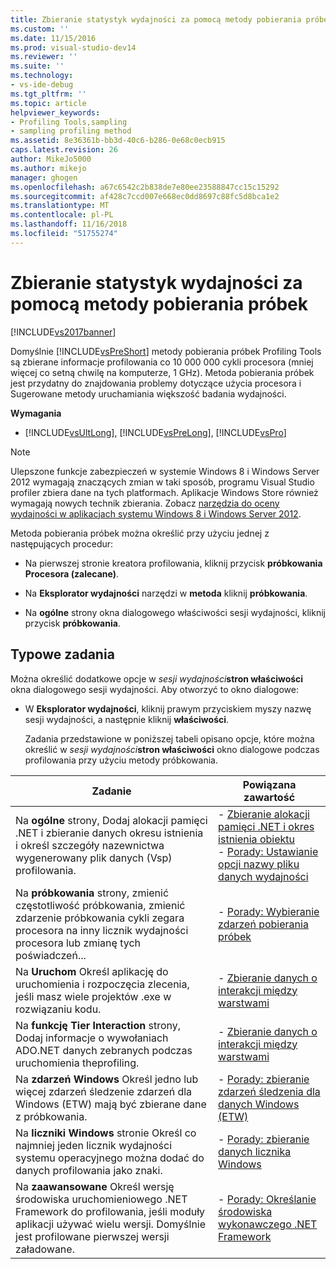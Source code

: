 ```yaml
---
title: Zbieranie statystyk wydajności za pomocą metody pobierania próbek | Dokumentacja firmy Microsoft
ms.custom: ''
ms.date: 11/15/2016
ms.prod: visual-studio-dev14
ms.reviewer: ''
ms.suite: ''
ms.technology:
- vs-ide-debug
ms.tgt_pltfrm: ''
ms.topic: article
helpviewer_keywords:
- Profiling Tools,sampling
- sampling profiling method
ms.assetid: 8e36361b-bb3d-40c6-b286-0e68c0ecb915
caps.latest.revision: 26
author: MikeJo5000
ms.author: mikejo
manager: ghogen
ms.openlocfilehash: a67c6542c2b838de7e80ee23588847cc15c15292
ms.sourcegitcommit: af428c7ccd007e668ec0dd8697c88fc5d8bca1e2
ms.translationtype: MT
ms.contentlocale: pl-PL
ms.lasthandoff: 11/16/2018
ms.locfileid: "51755274"
---
```

# <a name="collecting-performance-statistics-by-using-sampling"></a>Zbieranie statystyk wydajności za pomocą metody pobierania próbek
[!INCLUDE[vs2017banner](../includes/vs2017banner.md)]

Domyślnie [!INCLUDE[vsPreShort](../includes/vspreshort-md.md)] metody pobierania próbek Profiling Tools są zbierane informacje profilowania co 10 000 000 cykli procesora (mniej więcej co setną chwilę na komputerze, 1 GHz). Metoda pobierania próbek jest przydatny do znajdowania problemy dotyczące użycia procesora i Sugerowane metody uruchamiania większość badania wydajności.  
  
 **Wymagania**  
  
-   [!INCLUDE[vsUltLong](../includes/vsultlong-md.md)], [!INCLUDE[vsPreLong](../includes/vsprelong-md.md)], [!INCLUDE[vsPro](../includes/vspro-md.md)]  
  
> [!NOTE]
>  Ulepszone funkcje zabezpieczeń w systemie Windows 8 i Windows Server 2012 wymagają znaczących zmian w taki sposób, programu Visual Studio profiler zbiera dane na tych platformach. Aplikacje Windows Store również wymagają nowych technik zbierania. Zobacz [narzędzia do oceny wydajności w aplikacjach systemu Windows 8 i Windows Server 2012](../profiling/performance-tools-on-windows-8-and-windows-server-2012-applications.md).  
  
 Metoda pobierania próbek można określić przy użyciu jednej z następujących procedur:  
  
-   Na pierwszej stronie kreatora profilowania, kliknij przycisk **próbkowania Procesora (zalecane)**.  
  
-   Na **Eksplorator wydajności** narzędzi w **metoda** kliknij **próbkowania**.  
  
-   Na **ogólne** strony okna dialogowego właściwości sesji wydajności, kliknij przycisk **próbkowania**.  
  
## <a name="common-tasks"></a>Typowe zadania  
 Można określić dodatkowe opcje w _sesji wydajności_**stron właściwości** okna dialogowego sesji wydajności. Aby otworzyć to okno dialogowe:  
  
- W **Eksplorator wydajności**, kliknij prawym przyciskiem myszy nazwę sesji wydajności, a następnie kliknij **właściwości**.  
  
  Zadania przedstawione w poniższej tabeli opisano opcje, które można określić w _sesji wydajności_**stron właściwości** okno dialogowe podczas profilowania przy użyciu metody próbkowania.  
  
|Zadanie|Powiązana zawartość|  
|----------|---------------------|  
|Na **ogólne** strony, Dodaj alokacji pamięci .NET i zbieranie danych okresu istnienia i określ szczegóły nazewnictwa wygenerowany plik danych (Vsp) profilowania.|-   [Zbieranie alokacji pamięci .NET i okres istnienia obiektu](../profiling/collecting-dotnet-memory-allocation-and-lifetime-data.md)<br />-   [Porady: Ustawianie opcji nazwy pliku danych wydajności](../profiling/how-to-set-performance-data-file-name-options.md)|  
|Na **próbkowania** strony, zmienić częstotliwość próbkowania, zmienić zdarzenie próbkowania cykli zegara procesora na inny licznik wydajności procesora lub zmianę tych poświadczeń...|-   [Porady: Wybieranie zdarzeń pobierania próbek](../profiling/how-to-choose-sampling-events.md)|  
|Na **Uruchom** Określ aplikację do uruchomienia i rozpoczęcia zlecenia, jeśli masz wiele projektów .exe w rozwiązaniu kodu.|-   [Zbieranie danych o interakcji między warstwami](../profiling/collecting-tier-interaction-data.md)|  
|Na **funkcję Tier Interaction** strony, Dodaj informacje o wywołaniach ADO.NET danych zebranych podczas uruchomienia theprofiling.|-   [Zbieranie danych o interakcji między warstwami](../profiling/collecting-tier-interaction-data.md)|  
|Na **zdarzeń Windows** Określ jedno lub więcej zdarzeń śledzenie zdarzeń dla Windows (ETW) mają być zbierane dane z próbkowania.|-   [Porady: zbieranie zdarzeń śledzenia dla danych Windows (ETW)](../profiling/how-to-collect-event-tracing-for-windows-etw-data.md)|  
|Na **liczniki Windows** stronie Określ co najmniej jeden licznik wydajności systemu operacyjnego można dodać do danych profilowania jako znaki.|-   [Porady: zbieranie danych licznika Windows](../profiling/how-to-collect-windows-counter-data.md)|  
|Na **zaawansowane** Określ wersję środowiska uruchomieniowego .NET Framework do profilowania, jeśli moduły aplikacji używać wielu wersji. Domyślnie jest profilowane pierwszej wersji załadowane.|-   [Porady: Określanie środowiska wykonawczego .NET Framework](../profiling/how-to-specify-the-dotnet-framework-runtime.md)|



